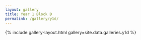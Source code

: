```yaml
---
layout: gallery
title: Year 1 Block D
permalink: /gallery/y1d/
---
```


{% include gallery-layout.html gallery=site.data.galleries.y1d %}
